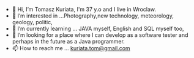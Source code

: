 - 👋 Hi, I’m Tomasz Kuriata, I'm 37 y.o and I live in Wroclaw.
- 👀 I’m interested in ...Photography,new technology, meteorology, geology, politic,
- 🌱 I’m currently learning ... JAVA myself, English and SQL myself too,
- 💞️ I’m looking for a place where I can develop as a software tester and perhaps in the future as a Java programmer.
- 📫 How to reach me ... kuriata.tom@gmail.com

<!---
tomaszkuriata/tomaszkuriata is a ✨ special ✨ repository because its `README.md` (this file) appears on your GitHub profile.
You can click the Preview link to take a look at your changes.
--->

